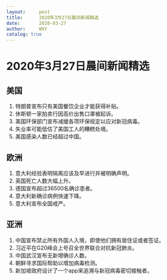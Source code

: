 ```yaml
---
layout:     post
title:      2020年3月27日晨间新闻精选
date:       2020-03-27
author:     WXY
catalog: true
---
```


# 2020年3月27日晨间新闻精选

## 美国
1. 特朗普宣布只有美国餐饮企业才能获得补贴。
2. 休斯顿一家拍卖行因高价出售口罩被起诉。
3. 美国环保部门宣布减缓各项环保规定以应对新冠病毒。
4. 失业率可能低估了美国工人的糟糕处境。
5. 美国感染人数已经超过中国。

## 欧洲
1. 意大利经验表明隔离应该及早进行并被明确声明。
2. 英国死亡人数大幅上升。
3. 德国宣布超过36500名确诊患者。
4. 意大利新确诊病例快速下降。
5. 意大利宣布全国戒严。

## 亚洲
1. 中国宣布禁止所有外国人入境，即使他们拥有居住证或者签证。
2. 习近平在G20峰会上号召全世界联合对抗新冠肺炎。
3. 中国武汉宣布无新增确诊人数。
4. 朝鲜寻求国际帮助以增加病毒检测。
5. 新加坡政府设计了一个app来追溯与新冠病毒密切接触者。
